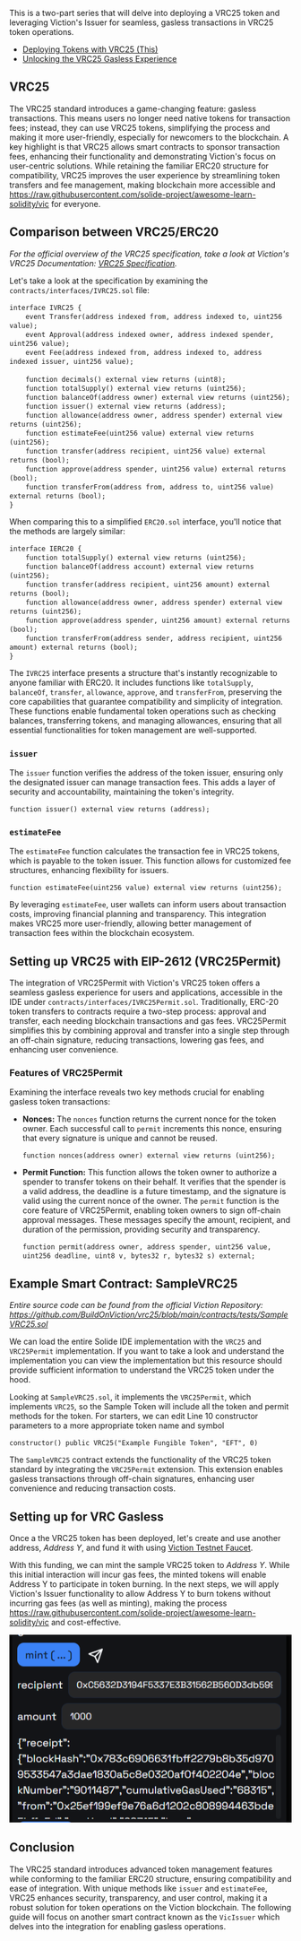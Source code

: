 This is a two-part series that will delve into deploying a VRC25 token and leveraging Viction's Issuer for seamless, gasless transactions in VRC25 token operations.
- [Deploying Tokens with VRC25 (This)](https://dapp.solide0x.tech/learn/exploring-viction-ecosystem/deploying-gasless-vrc25)
- [Unlocking the VRC25 Gasless Experience](https://dapp.solide0x.tech/learn/exploring-viction-ecosystem/deploying-gasless-vrc25)

## VRC25

The VRC25 standard introduces a game-changing feature: gasless transactions. This means users no longer need native tokens for transaction fees; instead, they can use VRC25 tokens, simplifying the process and making it more user-friendly, especially for newcomers to the blockchain. A key highlight is that VRC25 allows smart contracts to sponsor transaction fees, enhancing their functionality and demonstrating Viction's focus on user-centric solutions. While retaining the familiar ERC20 structure for compatibility, VRC25 improves the user experience by streamlining token transfers and fee management, making blockchain more accessible and https://raw.githubusercontent.com/solide-project/awesome-learn-solidity/vic for everyone.

## Comparison between VRC25/ERC20 

*For the official overview of the VRC25 specification, take a look at Viction's VRC25 Documentation: [VRC25 Specification](https://docs.viction.xyz/developer-guide/standards-and-specification/vrc25-specification).*

Let's take a look at the specification by examining the `contracts/interfaces/IVRC25.sol` file:

```solidity
interface IVRC25 {
    event Transfer(address indexed from, address indexed to, uint256 value);
    event Approval(address indexed owner, address indexed spender, uint256 value);
    event Fee(address indexed from, address indexed to, address indexed issuer, uint256 value);

    function decimals() external view returns (uint8);
    function totalSupply() external view returns (uint256);
    function balanceOf(address owner) external view returns (uint256);
    function issuer() external view returns (address);
    function allowance(address owner, address spender) external view returns (uint256);
    function estimateFee(uint256 value) external view returns (uint256);
    function transfer(address recipient, uint256 value) external returns (bool);
    function approve(address spender, uint256 value) external returns (bool);
    function transferFrom(address from, address to, uint256 value) external returns (bool);
}
```

When comparing this to a simplified `ERC20.sol` interface, you'll notice that the methods are largely similar:

```solidity
interface IERC20 { 
    function totalSupply() external view returns (uint256); 
    function balanceOf(address account) external view returns (uint256); 
    function transfer(address recipient, uint256 amount) external returns (bool);
    function allowance(address owner, address spender) external view returns (uint256); 
    function approve(address spender, uint256 amount) external returns (bool);
    function transferFrom(address sender, address recipient, uint256 amount) external returns (bool); 
}
```

The `IVRC25` interface presents a structure that's instantly recognizable to anyone familiar with ERC20. It includes functions like `totalSupply`, `balanceOf`, `transfer`, `allowance`, `approve`, and `transferFrom`, preserving the core capabilities that guarantee compatibility and simplicity of integration. These functions enable fundamental token operations such as checking balances, transferring tokens, and managing allowances, ensuring that all essential functionalities for token management are well-supported.
### `issuer`

The `issuer` function verifies the address of the token issuer, ensuring only the designated issuer can manage transaction fees. This adds a layer of security and accountability, maintaining the token's integrity.

```solidity
function issuer() external view returns (address);
```

### `estimateFee`

The `estimateFee` function calculates the transaction fee in VRC25 tokens, which is payable to the token issuer. This function allows for customized fee structures, enhancing flexibility for issuers.

```solidity
function estimateFee(uint256 value) external view returns (uint256);
```

By leveraging `estimateFee`, user wallets can inform users about transaction costs, improving financial planning and transparency. This integration makes VRC25 more user-friendly, allowing better management of transaction fees within the blockchain ecosystem.

## Setting up VRC25 with EIP-2612 (VRC25Permit)

The integration of VRC25Permit with Viction's VRC25 token offers a seamless gasless experience for users and applications, accessible in the IDE under `contracts/interfaces/IVRC25Permit.sol`. Traditionally, ERC-20 token transfers to contracts require a two-step process: approval and transfer, each needing blockchain transactions and gas fees. VRC25Permit simplifies this by combining approval and transfer into a single step through an off-chain signature, reducing transactions, lowering gas fees, and enhancing user convenience.

### Features of VRC25Permit

Examining the interface reveals two key methods crucial for enabling gasless token transactions:

- **Nonces:** The `nonces` function returns the current nonce for the token owner. Each successful call to `permit` increments this nonce, ensuring that every signature is unique and cannot be reused.

  ```solidity
  function nonces(address owner) external view returns (uint256);
  ```

- **Permit Function:** This function allows the token owner to authorize a spender to transfer tokens on their behalf. It verifies that the spender is a valid address, the deadline is a future timestamp, and the signature is valid using the current nonce of the owner. The `permit` function is the core feature of VRC25Permit, enabling token owners to sign off-chain approval messages. These messages specify the amount, recipient, and duration of the permission, providing security and transparency.

  ```solidity
  function permit(address owner, address spender, uint256 value, uint256 deadline, uint8 v, bytes32 r, bytes32 s) external;
  ```

## Example Smart Contract: SampleVRC25

*Entire source code can be found from the official Viction Repository: https://github.com/BuildOnViction/vrc25/blob/main/contracts/tests/SampleVRC25.sol*

We can load the entire Solide IDE implementation with the `VRC25` and `VRC25Permit` implementation. If you want to take a look and understand the implementation you can view the implementation but this resource should provide sufficient information to understand the VRC25 token under the hood. 

Looking at `SampleVRC25.sol`, it implements the `VRC25Permit`, which implements `VRC25`, so the Sample Token will include all the token and permit methods for the token. For starters, we can edit Line 10 constructor parameters to a more appropriate token name and symbol

```
constructor() public VRC25("Example Fungible Token", "EFT", 0)
```

The `SampleVRC25` contract extends the functionality of the VRC25 token standard by integrating the `VRC25Permit` extension. This extension enables gasless transactions through off-chain signatures, enhancing user convenience and reducing transaction costs.

## Setting up for VRC Gasless

Once a the VRC25 token has been deployed, let's create and use another address, *Address Y*, and fund it with using [Viction Testnet Faucet](https://faucet-testnet.viction.xyz/).

With this funding, we can mint the sample VRC25 token to *Address Y*. While this initial interaction will incur gas fees, the minted tokens will enable Address Y to participate in token burning. In the next steps, we will apply Viction's Issuer functionality to allow Address Y to burn tokens without incurring gas fees (as well as minting), making the process https://raw.githubusercontent.com/solide-project/awesome-learn-solidity/vic and cost-effective.

![Mint](https://raw.githubusercontent.com/solide-project/awesome-learn-solidity/vic/main/exploring-viction-ecosystem/deploying-gasless-vrc25/assets/mint.png)

## Conclusion

The VRC25 standard introduces advanced token management features while conforming to the familiar ERC20 structure, ensuring compatibility and ease of integration. With unique methods like `issuer` and `estimateFee`, VRC25 enhances security, transparency, and user control, making it a robust solution for token operations on the Viction blockchain. The following guide will focus on another smart contract known as the `VicIssuer` which delves into the integration for enabling gasless operations.
